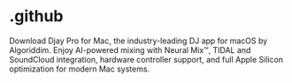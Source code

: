 # .github
Download Djay Pro for Mac, the industry-leading DJ app for macOS by Algoriddim. Enjoy AI-powered mixing with Neural Mix™, TIDAL and SoundCloud integration, hardware controller support, and full Apple Silicon optimization for modern Mac systems.
